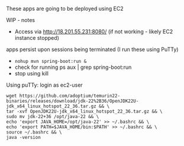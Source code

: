 These apps are going to be deployed using EC2 

WIP - notes 

* Access via http://18.201.55.231:8080/ (if not working - likely EC2 instance stopped)

apps persist upon sessions being terminated (I run these using PuTTy)
* `nohup mvn spring-boot:run &`
* check for running ps aux | grep spring-boot:run
* stop using kill <PID>

Using puTTy: login as ec2-user 



```
wget https://github.com/adoptium/temurin22-binaries/releases/download/jdk-22%2B36/OpenJDK22U-jdk_x64_linux_hotspot_22_36.tar.gz && \
tar -xvf OpenJDK22U-jdk_x64_linux_hotspot_22_36.tar.gz && \
sudo mv jdk-22+36 /opt/java-22 && \
echo 'export JAVA_HOME=/opt/java-22' >> ~/.bashrc && \
echo 'export PATH=$JAVA_HOME/bin:$PATH' >> ~/.bashrc && \
source ~/.bashrc && \
java -version
```